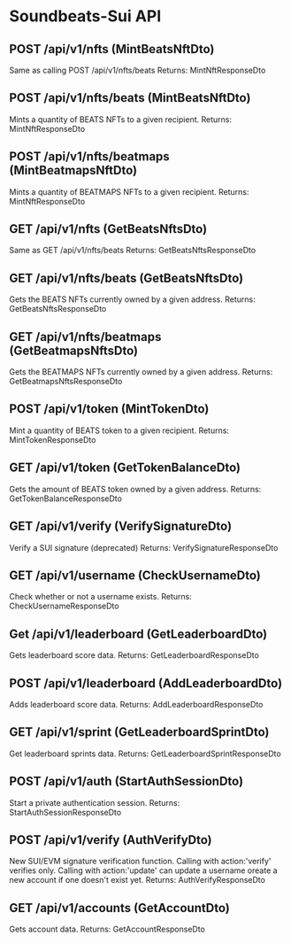 # Soundbeats-Sui API 

## POST /api/v1/nfts (MintBeatsNftDto)
Same as calling POST /api/v1/nfts/beats
Returns: MintNftResponseDto
        
## POST /api/v1/nfts/beats (MintBeatsNftDto)
Mints a quantity of BEATS NFTs to a given recipient. 
Returns: MintNftResponseDto
        
## POST /api/v1/nfts/beatmaps (MintBeatmapsNftDto)
Mints a quantity of BEATMAPS NFTs to a given recipient. 
Returns: MintNftResponseDto
        
## GET /api/v1/nfts (GetBeatsNftsDto)
Same as GET /api/v1/nfts/beats
Returns: GetBeatsNftsResponseDto
        
## GET /api/v1/nfts/beats (GetBeatsNftsDto)
Gets the BEATS NFTs currently owned by a given address.
Returns: GetBeatsNftsResponseDto
        
## GET /api/v1/nfts/beatmaps (GetBeatmapsNftsDto)
Gets the BEATMAPS NFTs currently owned by a given address.
Returns: GetBeatmapsNftsResponseDto
        
## POST /api/v1/token (MintTokenDto)
Mint a quantity of BEATS token to a given recipient. 
Returns: MintTokenResponseDto
        
## GET /api/v1/token (GetTokenBalanceDto)
Gets the amount of BEATS token owned by a given address.
Returns: GetTokenBalanceResponseDto
        
## GET /api/v1/verify (VerifySignatureDto)
Verify a SUI signature (deprecated)
Returns: VerifySignatureResponseDto
        
## GET /api/v1/username (CheckUsernameDto)
Check whether or not a username exists.
Returns: CheckUsernameResponseDto
        
## Get /api/v1/leaderboard (GetLeaderboardDto)
Gets leaderboard score data. 
Returns: GetLeaderboardResponseDto
        
## POST /api/v1/leaderboard (AddLeaderboardDto)
Adds leaderboard score data. 
Returns: AddLeaderboardResponseDto
        
## GET /api/v1/sprint (GetLeaderboardSprintDto)
Get leaderboard sprints data. 
Returns: GetLeaderboardSprintResponseDto
        
## POST /api/v1/auth (StartAuthSessionDto)
Start a private authentication session. 
Returns: StartAuthSessionResponseDto
    
## POST /api/v1/verify (AuthVerifyDto)
New SUI/EVM signature verification function. 
Calling with action:'verify' verifies only. 
Calling with action:'update' can update a username oreate a new account if one doesn't exist yet.
Returns: AuthVerifyResponseDto

## GET /api/v1/accounts (GetAccountDto)
Gets account data. 
Returns: GetAccountResponseDto


